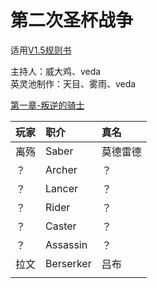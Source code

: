 # 第二次圣杯战争


适用[V1.5规则书](../../rulebook/Player-Rulebook-V1.5.md)

主持人：威大鸡、veda    
英灵池制作：天目、雾雨、veda

[第一章-叛逆的骑士](Chpt1/第一章-叛逆的骑士.md)

| 玩家        | 职介           | 真名  |
| :------------- | :-------------| :-----|
| 离殇      | Saber | 莫德雷德 |
| ？ | Archer  | ？ |
| ？ | Lancer | ？ |
| ？ | Rider | ？ |
| ？ | Caster | ？ |
| ？ | Assassin | ？ |
| 拉文 | Berserker | 吕布 |
|  |  |  |